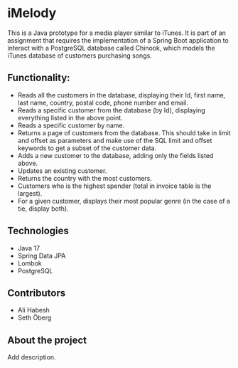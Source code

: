 # iMelody
This is a Java prototype for a media player similar to iTunes. It is part of an assignment that requires the implementation of a Spring Boot application to interact with a PostgreSQL database called Chinook, which models the iTunes database of customers purchasing songs.

## Functionality: 

* Reads all the customers in the database, displaying their Id, first name, last name, country, postal code, phone number and email.
* Reads a specific customer from the database (by Id), displaying everything listed in the above point.
* Reads a specific customer by name.
* Returns a page of customers from the database. This should take in limit and offset as parameters and make use of the SQL limit and offset keywords to get a subset of     the customer data.
* Adds a new customer to the database, adding only the fields listed above.
* Updates an existing customer.
* Returns the country with the most customers.
* Customers who is the highest spender (total in invoice table is the largest).
* For a given customer, displays their most popular genre (in the case of a tie, display both).

## Technologies
* Java 17
* Spring Data JPA
* Lombok 
* PostgreSQL

## Contributors
* Ali Habesh
* Seth Öberg

## About the project
Add description.
